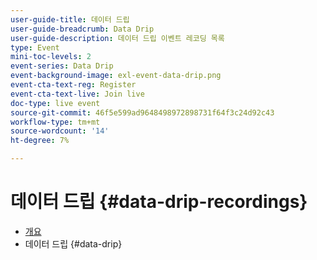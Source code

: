 ```yaml
---
user-guide-title: 데이터 드립
user-guide-breadcrumb: Data Drip
user-guide-description: 데이터 드립 이벤트 레코딩 목록
type: Event
mini-toc-levels: 2
event-series: Data Drip
event-background-image: exl-event-data-drip.png
event-cta-text-reg: Register
event-cta-text-live: Join live
doc-type: live event
source-git-commit: 46f5e599ad9648498972898731f64f3c24d92c43
workflow-type: tm+mt
source-wordcount: '14'
ht-degree: 7%

---
```



# 데이터 드립 {#data-drip-recordings}

+ [개요](overview.md)
+ 데이터 드립 {#data-drip}

